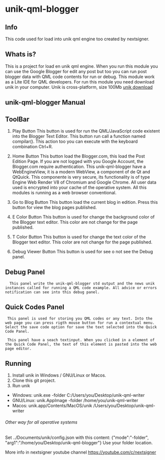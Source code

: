 # unik-qml-blogger

## Info

This code used for load into unik qml engine too created by nextsigner.

## Whats is?
This is a project for load en unik qml engine. When you run this module you can use the Google Blogger for edit any post but too you can run post blogger data with QML 
code contents for run or debug. This module work as a Lite IDE for QML developers. For run this module you need download unik in your computer. Unik is cross-platform, 
size 100Mb [unik download](https://mega.nz/#F!mJdxxCiZ!7-wE5sfggwS1859tUNKJJw)

## unik-qml-blogger Manual

## ToolBar

1) Play Button
     This button is used for run the QML/JavaScript code existent into the Blogger Text Editor. This button run call a function named compilar(). This action too you can execute with the keyboard combination Ctrl+R.

2) Home Button
     This button load the Blogger.com, this load the Post Edition Page. If you are not logged with you Google Account, the Blogger.com require authentication. This unik-qml-blogger have a WebEngineView, it is a modern WebView, a component of de Qt and QtQuick. This componente is very secure, its functionality is of type Engine Web Render V8 of Chromium and Google Chrome. All user data used is encrypted into your cache of the operative system. All this modules is running as a web browser conventional.

3) Go to Blog Button
     This button load the current blog in edition. Press this button for view the blog pages published.

4) E Color Button
     This button is used for change the background color of the Blogger text editor. This color are not change for the page published.

5) T Color Button
     This button is used for change the text color of the Blogger text editor. This color are not change for the page published.

6) Debug Viewer Button
     This button is used for see o not see the Debug panel.

## Debug Panel

      This panel write the unik-qml-blogger std output and the news unik instances called for running a QML code example. All advice or errors notification can see into this debug panel.

## Quick Codes Panel

     This panel is used for storing you QML codes or any text. Into the web page you can press rigth mouse button for run a contextual menu. Select the save code option for save the text selected into the Quick Code Panel.

     This panel have a seach textinput. When you clicked in a element of the Quick Code Panel, the text of this element is pasted into the web page editor.

## Running
1) Install unik in Windows / GNU/Linux or Macos.
2) Clone this git project.
3) Run unik

* Windows: unik.exe -folder C:/Users/you/Desktop/unik-qml-writer
* GNU/Linux: unik.AppImage -folder /home/you/unik-qml-writer
* Macos: unik.app/Contents/MacOS/unik /Users/you/Desktop/unik-qml-writer

###### Other way for all operative systems

Set ../Documents/unik/config.json with this content:
{"mode":"-folder", "arg1":"/home/you/Desktop/unik-qml-blogger"}
Use your folder location.

More info in nextsigner youtube channel https://youtube.com/c/nextsigner

